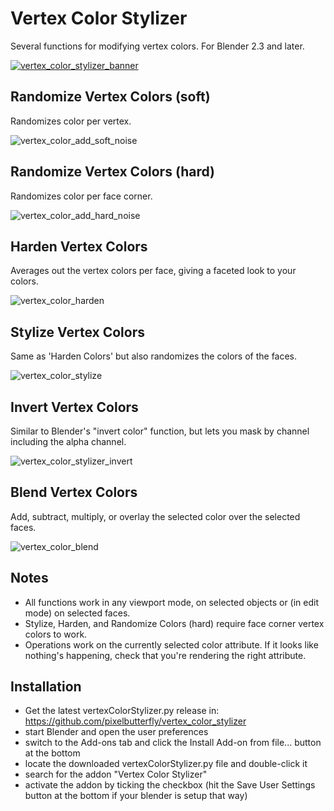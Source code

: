 # Vertex Color Stylizer
Several functions for modifying vertex colors. For Blender 2.3 and later.

[![vertex_color_stylizer_banner](https://user-images.githubusercontent.com/61604905/234193874-39b382bf-df69-4e2e-acc6-1d360e0f0be9.png)](https://www.youtube.com/watch?v=CAhyvyByPFE)

## Randomize Vertex Colors (soft)
Randomizes color per vertex.

![vertex_color_add_soft_noise](https://user-images.githubusercontent.com/61604905/234193903-e89caadc-70bc-475d-8a41-6e281d2fa68e.png)

## Randomize Vertex Colors (hard)
Randomizes color per face corner.

![vertex_color_add_hard_noise](https://user-images.githubusercontent.com/61604905/234194003-42364227-53e9-4b1a-9e36-42e4dd2d22ca.png)

## Harden Vertex Colors
Averages out the vertex colors per face, giving a faceted look to your colors.

![vertex_color_harden](https://user-images.githubusercontent.com/61604905/234193962-3e2924e7-a172-4915-a649-8bc792f573a3.png)

## Stylize Vertex Colors
Same as 'Harden Colors' but also randomizes the colors of the faces.

![vertex_color_stylize](https://user-images.githubusercontent.com/61604905/234194033-3234ee7d-8f75-4b38-819c-625d73ab3873.png)

## Invert Vertex Colors
Similar to Blender's "invert color" function, but lets you mask by channel including the alpha channel.

![vertex_color_stylizer_invert](https://user-images.githubusercontent.com/61604905/234194279-fb23a8e3-6411-4ab6-b295-edb577a2b8c5.png)

## Blend Vertex Colors
Add, subtract, multiply, or overlay the selected color over the selected faces.

![vertex_color_blend](https://user-images.githubusercontent.com/61604905/234195912-6f64820d-5912-41c4-b864-cbaeccf0676e.png)


## Notes
* All functions work in any viewport mode, on selected objects or (in edit mode) on selected faces. 
* Stylize, Harden, and Randomize Colors (hard) require face corner vertex colors to work.
* Operations work on the currently selected color attribute. If it looks like nothing's happening, check that you're rendering the right attribute.

## Installation
* Get the latest vertexColorStylizer.py release in: https://github.com/pixelbutterfly/vertex_color_stylizer
* start Blender and open the user preferences
* switch to the Add-ons tab and click the Install Add-on from file... button at the bottom
* locate the downloaded vertexColorStylizer.py file and double-click it
* search for the addon "Vertex Color Stylizer"
* activate the addon by ticking the checkbox (hit the Save User Settings button at the bottom if your blender is setup that way)

